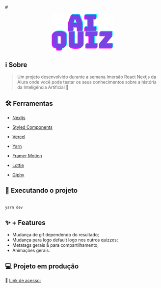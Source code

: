 #<div  align="center">

<img src="./public/logo.svg" width="200"/>

</div>


## :information_source: Sobre

> Um projeto desenvolvido durante a semana Imersão React Nextjs da Alura onde você pode testar os seus conhecimentos sobre a história da Inteligência Artificial 🤖
 

## :hammer_and_wrench: Ferramentas

- [Nextjs](https://nextjs.org/)

- [Styled Components](https://styled-components.com)

- [Vercel](https://vercel.com)

- [Yarn](https://yarnpkg.com/)

- [Framer Motion](https://www.framer.com/motion/)

- [Lottie](https://lottiefiles.com/)

- [Giphy](https://giphy.com/)


## :rocket: Executando o projeto

```bash

yarn dev

```

## :sparkles: + Features
- Mudança de gif dependendo do resultado;
- Mudança para logo default logo nos outros quizzes;
- Metatags gerais & para compartilhamento;
- Animações gerais.

## :computer: Projeto em produção

:link: [Link de acesso: ](https://ai-quiz.idcesares.vercel.app/)